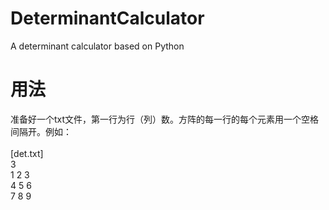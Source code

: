 # DeterminantCalculator
A determinant calculator based on Python

# 用法
准备好一个txt文件，第一行为行（列）数。方阵的每一行的每个元素用一个空格间隔开。例如：<br />
<br />
[det.txt]<br />
3<br />
1 2 3<br />
4 5 6<br />
7 8 9<br />
